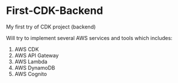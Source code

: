 # First-CDK-Backend
My first try of CDK project (backend)

Will try to implement several AWS services and tools which includes:
1. AWS CDK
2. AWS API Gateway
3. AWS Lambda
4. AWS DynamoDB
5. AWS Cognito
